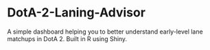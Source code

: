 # DotA-2-Laning-Advisor
A simple dashboard helping you to better understand early-level lane matchups in DotA 2. Built in R using Shiny.
